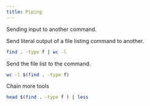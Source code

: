 ```yaml
---
title: Piping
---
```


Sending input to another command.


Send literal output of a file listing command to another.

```sh
find . -type f | wc -l
```

Send the file list to the command.

```sh
wc -l $(find . -type f)
```

Chain more tools

```sh
head $(find . -type f ) | less
```

